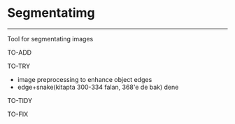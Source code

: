 # Segmentatimg
---
Tool for segmentating images

TO-ADD

TO-TRY
- image preprocessing to enhance object edges
- edge+snake(kitapta 300-334 falan, 368'e de bak) dene

TO-TIDY

TO-FIX